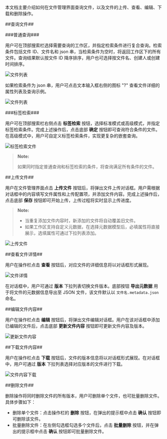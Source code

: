本文档主要介绍如何在文件管理界面查询文件，以及文件的上传、查看、编辑、下载和删除操作。

##查询文件##

###普通查询###

用户可在顶部搜索栏选择需要查询的工作区，并指定检索条件进行复合查询。检索条件包括文件 ID、文件名和 json 串，当检索条件为空时，将返回工作区下的所有文件。查询结果默认按文件 ID 降序排序，用户也可选择按文件名、创建人或创建时间排序。

![文件列表][file_list]

如果检索条件为 json 串，用户可点击文本输入框右侧的图标 "?" 查看文件详细的属性列表及查询示例。

![文件列表][file_list_by_json]

###标签检索###

用户可在顶部搜索栏右侧点击 **标签检索** 按钮，选择标准模式或高级模式，并指定标签检索条件。完成上述操作后，点击底部 **确定** 按钮即可查询符合条件的文件。在高级模式中，用户可自定义标签检索条件，实现更复杂的嵌套查询。

![标签检索文件][file_list_with_tag]

>**Note:**
>
> 如果同时指定普通查询和标签检索的条件，将查询满足所有条件的文件。

##上传文件##

用户在文件管理界面点击 **上传文件** 按钮后，将弹出文件上传对话框。用户需根据对话框中的内容填写文件属性和上传配置项，并添加文件内容。完成上述操作后，点击底部 **保存** 按钮即可开始上传，上传过程将实时显示上传进度。

>**Note:**
>
> - 当重复添加文件内容时，新添加的文件将自动覆盖旧文件。
> - 如果工作区支持自定义元数据，在选择元数据模型后，必填属性将直接展示，选填属性可通过下拉列表添加。

![上传文件][file_upload]

##查看文件详情##

用户在操作栏点击 **查看** 按钮后，对应文件的详细信息将以对话框形式展现。

![文件详情][file_detail]

在对话框中，用户可通过 **版本** 下拉列表切换文件版本。底部按钮 **导出元数据** 用于将文件的元数据信息导出至 JSON 文件，该文件默认以 `文件名.metadata.json` 命名。

##编辑文件内容##

用户在操作栏点击 **编辑** 按钮后，将弹出文件编辑对话框。用户在该对话框中添加已编辑的文件后，点击底部 **更新文件内容** 按钮即可更新文件内容及版本。

![更新文件内容][file_update_content]

##下载文件内容##

用户在操作栏点击 **下载** 按钮后，文件的版本信息将以对话框形式展现。在对话框中，用户可通过 **版本** 下拉列表选择对应版本的文件进行下载。

![文件内容下载][file_download]

##删除文件##

删除操作将同时删除文件的所有版本，用户可删除单个文件，也可批量删除文件。具体步骤如下：

- 删除单个文件：点击操作栏的 **删除** 按钮，在弹出的提示框中点击 **确认** 按钮即可删除该文件。
- 批量删除文件：在左侧勾选框勾选多个文件后，点击 **批量删除** 按钮，并在弹出的提示框中点击 **确认** 按钮即可批量删除文件。


[file_list]:Om/Operation/file_list.png
[file_list_by_json]:Om/Operation/file_list_by_json.png
[file_list_with_tag]:Om/Operation/file_list_with_tag.png
[file_detail]:Om/Operation/file_detail.png
[file_download]:Om/Operation/file_download.png
[file_upload]:Om/Operation/file_upload.png
[file_update_content]:Om/Operation/file_update_content.png